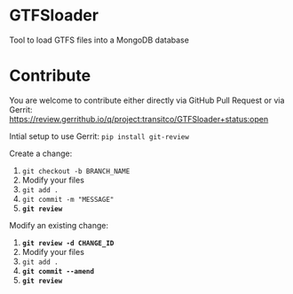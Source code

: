 
# GTFSloader

Tool to load GTFS files into a MongoDB database

# Contribute

You are welcome to contribute either directly via GitHub Pull Request or via Gerrit:
<https://review.gerrithub.io/q/project:transitco/GTFSloader+status:open>

Intial setup to use Gerrit:
```pip install git-review```

Create a change:

1. ```git checkout -b BRANCH_NAME```
2. Modify your files
3. ```git add .```
4. ```git commit -m "MESSAGE"```
5. **```git review```**

Modify an existing change:

1. **```git review -d CHANGE_ID```**
2. Modify your files
3. ```git add .```
4. **```git commit --amend```**
5. **```git review```**